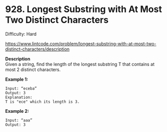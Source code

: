 # 928. Longest Substring with At Most Two Distinct Characters

Difficulty: Hard

https://www.lintcode.com/problem/longest-substring-with-at-most-two-distinct-characters/description

**Description**  
Given a string, find the length of the longest substring T that contains at most 2 distinct characters.

**Example 1:**
```
Input: “eceba”
Output: 3
Explanation:
T is "ece" which its length is 3.
```

**Example 2:**
```
Input: “aaa”
Output: 3
```
